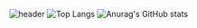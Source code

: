 ![header](https://capsule-render.vercel.app/api?type=waving&animation=fadeIn&color=0:0080ff,50:43c8b0&height=300&section=header&text=WELCOM&fontSize=95&fontAlign=50&animate,fadeIn&fontColor=f7e2df)
![Top Langs](https://github-readme-stats.vercel.app/api/top-langs/?username=DDOngYeop&layout=compact&theme=flag-india)
![Anurag's GitHub stats](https://github-readme-stats.vercel.app/api?username=DDongYeop&show_icons=true&theme=flag-india)
